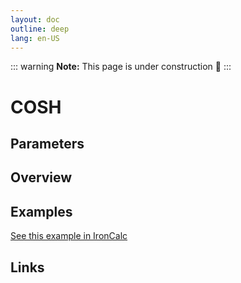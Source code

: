 ```yaml
---
layout: doc
outline: deep
lang: en-US
---
```


::: warning
**Note:** This page is under construction 🚧
:::

# COSH

## Parameters

## Overview

## Examples

[See this example in IronCalc](https://app.ironcalc.com/?filename=cosh)

## Links
